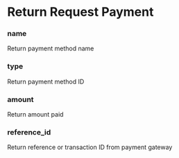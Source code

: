 # Return Request Payment

### name

Return payment method name


### type

Return payment method ID


### amount

Return amount paid


### reference_id

Return reference or transaction ID from payment gateway
